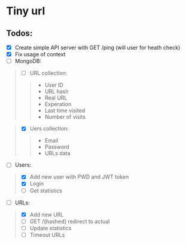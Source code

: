 # Tiny url

## Todos:
- [X] Create simple API server with GET /ping (will user for heath check)     
- [X] Fix usage of context    
- [ ] MongoDB:    
> - [ ] URL collection:   
>> * User ID
>> * URL hash
>> * Real URL
>> * Experation
>> * Last time visited
>> * Number of visits

> - [X] Uers collection: 
>> * Email
>> * Password
>> * URLs data

- [ ] Users:
> - [X] Add new user with PWD and JWT token   
> - [X] Login     
> - [ ] Get statistics

- [ ] URLs:
> - [X] Add new URL   
> - [ ] GET /{hashed} redirect to actual  
> - [ ] Update statistics     
> - [ ] Timeout URLs